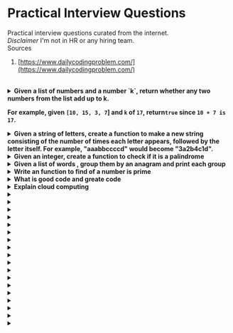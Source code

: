 # Practical Interview Questions

Practical interview questions curated from the internet.<br>
*Disclaimer* I'm not in HR or any hiring team. <br>
Sources
1. [https://www.dailycodingproblem.com/](https://www.dailycodingproblem.com/)


<br>

<details><summary><b>Given a list of numbers and a number `k`, return whether any two numbers from the list add up to k.

For example, given `[10, 15, 3, 7`] and `k` of `17`, return`true` since `10 + 7 is 17`. </b></summary>
  
</details>

<details><summary><b>Given a string of letters, create a function to make a new string consisting of the number of times each letter appears, followed by the letter itself. For example, "aaabbccccd" would become "3a2b4c1d".  </b></summary>
  
</details>



<details><summary><b>Given an integer, create a function to check if it is a palindrome    </b></summary>
  
</details>



<details><summary><b>Given a list of words , group them by an anagram and print each group </b></summary>
  
</details>


<details><summary><b> Write an function to find of a number is prime</b></summary>
  
</details>


<details><summary><b> What is good code and greate code </b></summary>
  
</details>


<details><summary><b> Explain cloud computing </b></summary>
  
</details>


<details><summary><b> </b></summary>
  
</details>


<details><summary><b> </b></summary>
  
</details>


<details><summary><b> </b></summary>
  
</details>


<details><summary><b> </b></summary>
  
</details>



<details><summary><b> </b></summary>
  
</details>


<details><summary><b> </b></summary>
  
</details>


<details><summary><b> </b></summary>
  
</details>



<details><summary><b> </b></summary>
  
</details>


<details><summary><b> </b></summary>
  
</details>


<details><summary><b> </b></summary>
  
</details>



<details><summary><b> </b></summary>
  
</details>

<details><summary><b> </b></summary>
  
</details>


<details><summary><b> </b></summary>
  
</details>


<details><summary><b> </b></summary>
  
</details>


<details><summary><b> </b></summary>
  
</details>


<details><summary><b> </b></summary>
  
</details>


<details><summary><b> </b></summary>
  
</details>

<details><summary><b> </b></summary>
  
</details>
